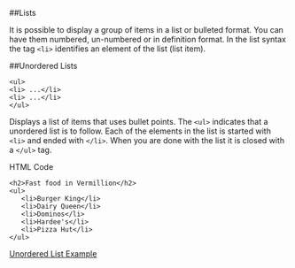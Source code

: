 ##Lists

It is possible to display a group of items in a list or bulleted format. You can have them numbered, un-numbered or in definition format. In the list syntax the tag `<li>` identifies an element of the list (list item).

##Unordered Lists
~~~
<ul>
<li> ...</li>
<li> ...</li>
</ul>
~~~

Displays a list of items that uses bullet points. The `<ul>` indicates that a unordered list is to follow. Each of the elements in the list is started with `<li>` and ended with `</li>`. When you are done with the list it is closed with a `</ul>` tag.

HTML Code
~~~
<h2>Fast food in Vermillion</h2>
<ul>
   <li>Burger King</li>
   <li>Dairy Queen</li>
   <li>Dominos</li>
   <li>Hardee's</li>
   <li>Pizza Hut</li>
</ul>
~~~

<a href="archives/examples/example13.htm" target="_ blank">Unordered List Example</a>
